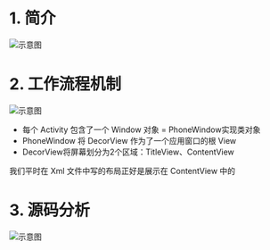 # 1. 简介
![示意图](http://upload-images.jianshu.io/upload_images/944365-b9c41aa994e8ddf4.png?imageMogr2/auto-orient/strip%7CimageView2/2/w/1240)

# 2. 工作流程机制
![示意图](http://upload-images.jianshu.io/upload_images/944365-34992eb46bdf93e7.png?imageMogr2/auto-orient/strip%7CimageView2/2/w/1240)

- 每个 Activity 包含了一个 Window 对象 = PhoneWindow实现类对象
- PhoneWindow 将 DecorView 作为了一个应用窗口的根 View
- DecorView将屏幕划分为2个区域：TitleView、ContentView

我们平时在 Xml 文件中写的布局正好是展示在 ContentView 中的


# 3. 源码分析
![示意图](http://upload-images.jianshu.io/upload_images/944365-7628f5c6bdc57a0c.png?imageMogr2/auto-orient/strip%7CimageView2/2/w/1240)